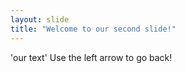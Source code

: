 ```yaml
---
layout: slide
title: "Welcome to our second slide!"
---
```

'our text'
Use the left arrow to go back!
